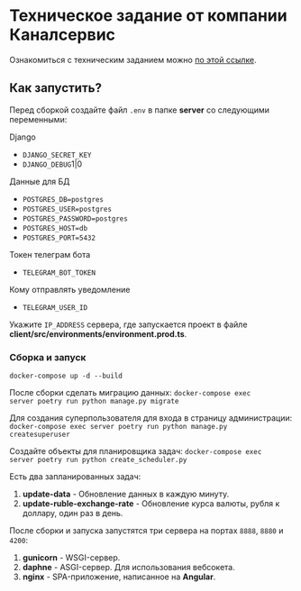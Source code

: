 # Техническое задание от компании Каналсервис

Ознакомиться с техническим заданием можно [по этой ссылке](https://unwinddigital.notion.site/unwinddigital/Python-1fdcee22ef5345cf82b058c333818c08).

## Как запустить?

Перед сборкой создайте файл <code>.env</code> в папке <b>server</b> со следующими переменными: <br>

Django
* <code>DJANGO_SECRET_KEY</code><br>
* <code>DJANGO_DEBUG</code>1|0<br>

Данные для БД
* <code>POSTGRES_DB=postgres</code><br>
* <code>POSTGRES_USER=postgres</code><br>
* <code>POSTGRES_PASSWORD=postgres</code><br>
* <code>POSTGRES_HOST=db</code><br>
* <code>POSTGRES_PORT=5432</code><br>

Токен телеграм бота
* <code>TELEGRAM_BOT_TOKEN</code><br>

Кому отправлять уведомление
* <code>TELEGRAM_USER_ID</code><br>

Укажите <code>IP_ADDRESS</code> сервера, где запускается проект в файле <b>client/src/environments/environment.prod.ts</b>.


### Сборка и запуск
<code>docker-compose up -d --build</code><br>

После сборки сделать миграцию данных:
<code>docker-compose exec server poetry run python manage.py migrate</code>

Для создания суперпользователя для входа в страницу администрации:
<code>docker-compose exec server poetry run python manage.py createsuperuser</code>

Создайте объекты для планировщика задач:
<code>docker-compose exec server poetry run python create_scheduler.py</code><br>

Есть два запланированных задач:
  1. <b>update-data</b> - Обновление данных в каждую минуту.
  2. <b>update-ruble-exchange-rate</b> - Обновление курса валюты, рубля к доллару, один раз в день.

  
После сборки и запуска запустятся три сервера на портах <code>8888</code>, <code>8880</code> и <code>4200</code>:
  1. <b>gunicorn</b> - WSGI-сервер.
  2. <b>daphne</b> - ASGI-сервер. Для использования вебсокета.
  3. <b>nginx</b> - SPA-приложение, написанное на <b>Angular</b>.
